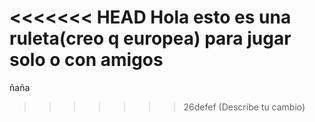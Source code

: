 <<<<<<< HEAD
Hola esto es una ruleta(creo q europea) para jugar solo o con amigos
=======
ñaña
>>>>>>> 26defef (Describe tu cambio)
